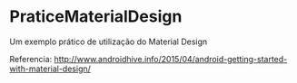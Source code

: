 # PraticeMaterialDesign
Um exemplo prático de utilização do Material Design

Referencia: http://www.androidhive.info/2015/04/android-getting-started-with-material-design/
